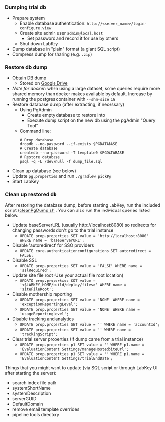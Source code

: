 ### Dumping trial db
- Prepare system
  - Enable database authentication: `http://<server_name>/login-configure.view`
  - Create site admin user `admin@local.host`
    - Set password and record it for use by others
  - Shut down LabKey
- Dump database in "plain" format (a giant SQL script)
- Compress dump for sharing (e.g. `.zip`)

### Restore db dump
- Obtain DB dump
  - Stored on [Google Drive](https://drive.google.com/drive/folders/10moBiQ2Nnmxuc3HIdB3gHv-2iy4YLK3_)
- _Note for docker_: when using a large dataset, some queries require more shared memory than docker makes available by default. Increase by running the postgres container with `--shm-size 1G`
- Restore database dump (after extracting, if necessary)
  - Using PgAdmin
    - Create empty database to restore into
    - Execute dump script on the new db using the pgAdmin "Query Tool" 
  - Command line:
    ```
    # Drop database
    dropdb --no-password --if-exists $PGDATABASE
    # Create database
    createdb --no-password -T template0 $PGDATABASE
    # Restore database
    psql -q -L /dev/null -f dump_file.sql
    ```
- Clean up database (see below)
- Update `pg.properties` and run `./gradlew pickPg`
- Start LabKey

### Clean up restored db
After restoring the database dump, before starting LabKey, run the included script ([cleanPgDump.sh](./cleanPgDump.sh)).
You can also run the individual queries listed below.
- Update baseServerURL (usually http://localhost:8080) so redirects for changing passwords don't go to the trial instance
  - `UPDATE prop.properties SET value = 'http://localhost:8080' WHERE name = 'baseServerURL';`
- Disable 'autoredirect' for SSO providers
  - `UPDATE core.authenticationconfigurations SET autoredirect = FALSE;`
- Disable SSL
  - `UPDATE prop.properties SET value = 'FALSE' WHERE name = 'sslRequired';`
- Update site file root (Use your actual file root location)
  - `UPDATE prop.properties SET value = '<$LABKEY_HOME/build/deploy/files>' WHERE name = 'siteFileRoot';`
- Disable mothership reporting
  - `UPDATE prop.properties SET value = 'NONE' WHERE name = 'exceptionReportingLevel';`
  - `UPDATE prop.properties SET value = 'NONE' WHERE name = 'usageReportingLevel';`
- Disable tracking and analytics
  - `UPDATE prop.properties SET value = '' WHERE name = 'accountId';`
  - `UPDATE prop.properties SET value = '' WHERE name = 'trackingScript';`
- Clear trial server properties (If dump came from a trial instance)
  - `UPDATE prop.properties p1 SET value = '' WHERE p1.name = 'EvaluationContent Settings/manageHostedSiteUrl';`
  - `UPDATE prop.properties p1 SET value = '' WHERE p1.name = 'EvaluationContent Settings/trialEndDate';`

Things that you might want to update (via SQL script or through LabKey UI after starting the server):
- search index file path
- systemShortName
- systemDescription
- serverGUID
- DefaultDomain
- remove email template overrides
- pipeline tools directory
